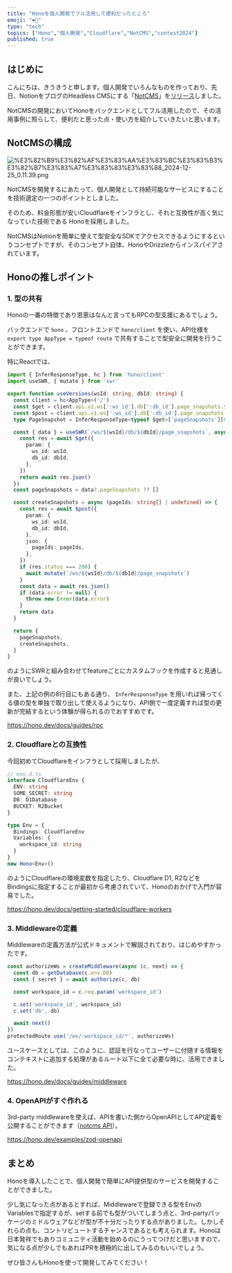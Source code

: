 ```yaml
---
title: "Honoを個人開発でフル活用して便利だったところ"
emoji: "❤️‍🔥"
type: "tech"
topics: ["Hono","個人開発","Cloudflare","NotCMS","contest2024"]
published: true
---
```


## はじめに


こんにちは、きうきうと申します。個人開発でいろんなものを作っており、先日、NotionをブログのHeadless CMSにする「[NotCMS](https://notcms.com/)」を[リリース](https://x.com/qqpann/status/1868468085184995556)しました。


NotCMSの開発においてHonoをバックエンドとしてフル活用したので、その活用事例に照らして、便利だと思った点・使い方を紹介していきたいと思います。


## NotCMSの構成


![%E3%82%B9%E3%82%AF%E3%83%AA%E3%83%BC%E3%83%B3%E3%82%B7%E3%83%A7%E3%83%83%E3%83%88_2024-12-25_0.11.39.png](https://api.notcms.com/v1/images/a1098c50-ab92-4039-91c3-f41298d5766a)


NotCMSを開発するにあたって、個人開発として持続可能なサービスにすることを技術選定の一つのポイントとしました。


そのため、料金形態が安いCloudflareをインフラとし、それと互換性が高く気になっていた技術である Honoを採用しました。


NotCMSはNotionを簡単に使えて型安全なSDKでアクセスできるようにするというコンセプトですが、そのコンセプト自体、HonoやDrizzleからインスパイアされています。


## Honoの推しポイント


### 1. 型の共有


Honoの一番の特徴であり恩恵はなんと言ってもRPCの型支援にあるでしょう。


バックエンドで `hono` 、フロントエンドで `hono/client` を使い、API仕様を `export type AppType = typeof route` で共有することで型安全に開発を行うことができます。


特にReactでは、


```typescript
import { InferResponseType, hc } from 'hono/client'
import useSWR, { mutate } from 'swr'

export function useVersions(wsId: string, dbId: string) {
  const client = hc<AppType>('/')
  const $get = client.api.v1.ws[':ws_id'].db[':db_id'].page_snapshots.$get
  const $post = client.api.v1.ws[':ws_id'].db[':db_id'].page_snapshots.$post
  type PageSnapshot = InferResponseType<typeof $get>['pageSnapshots'][0]

  const { data } = useSWR(`/ws/${wsId}/db/${dbId}/page_snapshots`, async () => {
    const res = await $get({
      param: {
        ws_id: wsId,
        db_id: dbId,
      },
    })
    return await res.json()
  })
  const pageSnapshots = data?.pageSnapshots ?? []

  const createSnapshots = async (pageIds: string[] | undefined) => {
    const res = await $post({
      param: {
        ws_id: wsId,
        db_id: dbId,
      },
      json: {
        pageIds: pageIds,
      },
    })
    if (res.status === 200) {
      await mutate(`/ws/${wsId}/db/${dbId}/page_snapshots`)
    }
    const data = await res.json()
    if (data.error != null) {
      throw new Error(data.error)
    }
    return data
  }

  return {
    pageSnapshots,
    createSnapshots,
  }
}
```


のようにSWRと組み合わせてfeatureごとにカスタムフックを作成すると見通しが良いでしょう。


また、上記の例の8行目にもある通り、 `InferResponseType` を用いれば帰ってくる値の型を単独で取り出して使えるようになり、API側で一度定義すれば型の更新が完結するという体験が得られるのでおすすめです。


https://hono.dev/docs/guides/rpc


### 2. Cloudflareとの互換性


今回初めてCloudflareをインフラとして採用しましたが、


```typescript
// env.d.ts
interface CloudflareEnv {
  ENV: string
  SOME_SECRET: string
  DB: D1Database
  BUCKET: R2Bucket
}
```


```typescript
type Env = {
  Bindings: CloudflareEnv
  Variables: {
    workspace_id: string
  }
}
new Hono<Env>()
```


のようにCloudflareの環境変数を指定したり、Cloudflare D1, R2などをBindingsに指定することが最初から考慮されていて、Honoのおかげで入門が容易でした。


https://hono.dev/docs/getting-started/cloudflare-workers


### 3. Middlewareの定義


Middlewareの定義方法が公式ドキュメントで解説されており、はじめやすかったです。


```typescript
const authorizeWs = createMiddleware(async (c, next) => {
  const db = getDatabase(c.env.DB)
  const { secret } = await authorize(c, db)

  const workspace_id = c.req.param('workspace_id')

  c.set('workspace_id', workspace_id)
  c.set('db', db)

  await next()
})
protectedRoute.use('/ws/:workspace_id/*', authorizeWs)
```


ユースケースとしては、このように、認証を行なってユーザーに付随する情報をコンテキストに追加する処理があるルート以下に全て必要な時に、活用できました。


https://hono.dev/docs/guides/middleware


### 4. OpenAPIがすぐ作れる


3rd-party middlewareを使えば、APIを書いた側からOpenAPIとしてAPI定義を公開することができます（[notcms API](https://api.notcms.com/v1/docs/ui)）。


https://hono.dev/examples/zod-openapi


## まとめ


Honoを導入したことで、個人開発で簡単にAPI提供型のサービスを開発することができました。


少し気になった点があるとすれば、Middlewareで登録できる型をEnvのVariablesで指定するが、setする前でも型がついてしまう点と、3rd-partyパッケージのミドルウェアなどが型が不十分だったりする点がありました。しかしそれらの点も、コントリビュートするチャンスであるとも考えられます。Honoは日本発祥でもありコミュニティ活動を始めるのにうってつけだと思いますので、気になる点が少しでもあればPRを積極的に出してみるのもいいでしょう。


ぜひ皆さんもHonoを使って開発してみてください！

